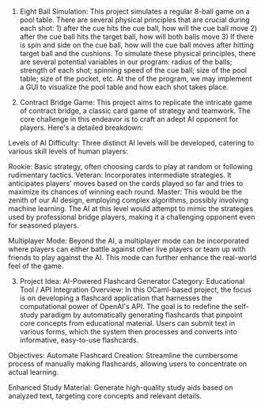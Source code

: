 1. Eight Ball Simulation: This project simulates a regular 8-ball game on a 
pool table. There are several physical principles that are crucial during each
shot: 1) after the cue hits the cue ball, how will the cue ball move 2) after 
the cue ball hits the target ball, how will both balls move 3) If there is spin and side on the cue ball, how will the cue ball moves after hitting target ball and the cushions. To simulate these physical principles, there are several potential variables in our program: radius of the balls; strength of each shot; spinning speed of the cue ball; size of the pool table; size of the pocket, etc. At the of the program, we may implement a GUI to visualize the pool table and 
how each shot takes place. 

2. Contract Bridge Game: This project aims to replicate the intricate game of contract bridge, a classic card game of strategy and teamwork. The core challenge in this endeavor is to craft an adept AI opponent for players. Here's a detailed breakdown:

Levels of AI Difficulty: Three distinct AI levels will be developed, catering to various skill levels of human players:

Rookie: Basic strategy, often choosing cards to play at random or following rudimentary tactics.
Veteran: Incorporates intermediate strategies. It anticipates players' moves based on the cards played so far and tries to maximize its chances of winning each round.
Master: This would be the zenith of our AI design, employing complex algorithms, possibly involving machine learning. The AI at this level would attempt to mimic the strategies used by professional bridge players, making it a challenging opponent even for seasoned players.

Multiplayer Mode: Beyond the AI, a multiplayer mode can be incorporated where players can either battle against other live players or team up with friends to play against the AI. This mode can further enhance the real-world feel of the game.
 
3. Project Idea: AI-Powered Flashcard Generator
Category: Educational Tool / API Integration
Overview:
In this OCaml-based project, the focus is on developing a flashcard application that harnesses the computational power of OpenAI's API. The goal is to redefine the self-study paradigm by automatically generating flashcards that pinpoint core concepts from educational material. Users can submit text in various forms, which the system then processes and converts into informative, easy-to-use flashcards.

Objectives:
Automate Flashcard Creation:
Streamline the cumbersome process of manually making flashcards, allowing users to concentrate on actual learning.

Enhanced Study Material:
Generate high-quality study aids based on analyzed text, targeting core concepts and relevant details.